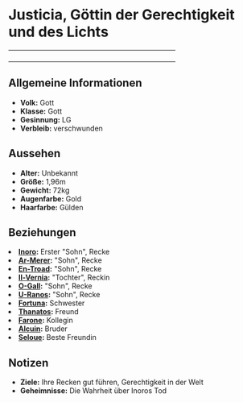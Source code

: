 # Justicia, Göttin der Gerechtigkeit und des Lichts

<table>
<tr><td>
<p>

</p>

</td><td width="300">
<!-- Edit here -->
<img src="justicia.png" alt="" />
</td></tr>
</table>

## Allgemeine Informationen

- **Volk:** Gott
- **Klasse:** Gott
- **Gesinnung:** LG
- **Verbleib:** verschwunden

## Aussehen

- **Alter:** Unbekannt
- **Größe:** 1,96m
- **Gewicht:** 72kg
- **Augenfarbe:** Gold
- **Haarfarbe:** Gülden

<!-- - **Maße:** 100/85-70-90 -->

## Beziehungen

<list columns="3">
<li>
<b><a href="Inoro.md">Inoro</a>:</b> Erster "Sohn", Recke
</li>
<li>
<b><a href="Ar-Merer.md">Ar-Merer</a>:</b> "Sohn", Recke
</li>
<li>
<b><a href="En-Troad.md">En-Troad</a>:</b> "Sohn", Recke
</li>
<li>
<b><a href="Il-Vernia.md">Il-Vernia</a>:</b> "Tochter", Reckin
</li>
<li>
<b><a href="O-Gall.md">O-Gall</a>:</b> "Sohn", Recke
</li>
<li>
<b><a href="U-Ranos.md">U-Ranos</a>:</b> "Sohn", Recke
</li>
<li>
<b><a href="Fortuna.md">Fortuna</a>:</b> Schwester 
</li>
<li>
<b><a href="Thanatos.md">Thanatos</a>:</b> Freund
</li>
<li>
<b><a href="Farone.md">Farone</a>:</b> Kollegin
</li>
<li>
<b><a href="Alcuin.md">Alcuin</a>:</b> Bruder
</li>
<li>
<b><a href="Seloue.md">Seloue</a>:</b> Beste Freundin
</li>
</list>

## Notizen

- **Ziele:** Ihre Recken gut führen, Gerechtigkeit in der Welt
- **Geheimnisse:** Die Wahrheit über Inoros Tod